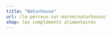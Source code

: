 ```yaml
---
title: "Naturhouse"
url: /le-perreux-sur-marne/naturhouse/
shop: les compléments alimentaires
---
```

